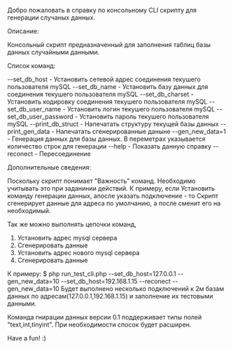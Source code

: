 Добро пожаловать в справку по консольному CLI скрипту для генерации случаных данных.

Описание:

Консольный скрипт предназначенный для заполнения таблиц базы данных случайными данными.

Список команд:

--set_db_host - Установить сетевой адрес соединения текушего пользователя mySQL
--set_db_name - Установить базу данных для соединения текушего пользователя mySQL
--set_db_charset - Установить кодировку соединения текушего пользователя mySQL 
--set_db_user_name - Установить логин текушего пользователя mySQL 
--set_db_user_password - Установить пароль текушего пользователя mySQL 
--print_db_struct - Напечатать структуру текущей базы данных
--print_gen_data - Напечатать сгенерированные даныне
--gen_new_data=1 - Генерация данных для базы данных. В переметрах указывается количество строк для генерации
--help - Показать данную справку
--reconect - Пересоединение

Дополнительные сведения:

Поскольку скрипт понимает "Важность" команд. Необходимо учитывать это при заданинии действий.
К примеру, если Установить команду генерации данных, апосле указать подключение - то 
Скрипт сгенерирует данные для адреса по умолчанию, а после сменит его на необходимый.

Так же можно выполнять цепочки команд, 

1) Установить адрес mysql сервера
2) Сгенерировать данные 
3) Установить адрес нового mysql сервера
4) Сгенерировать данные 

К примеру:
$ php run_test_cli.php --set_db_host=127.0.0.1 --gen_new_data=10 --set_db_host=192.168.1.15 --reconect --gen_new_data=10
Будет выполнено несколько подключений к 2м базам данных по адресам(127.0.0.1,192.168.1.15) и заполнение их тестовыми данными.

Команда гнирации данных версии 0.1 поддерживает типы полей "text,int,tinyint". 
При необходимости спосок будет расширен.

Have a fun! :)
